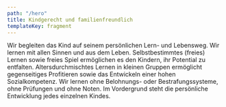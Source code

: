 ```yaml
---
path: "/hero"
title: Kindgerecht und familienfreundlich
templateKey: fragment
---
```

Wir begleiten das Kind auf seinem persönlichen Lern- und Lebensweg.
Wir lernen mit allen Sinnen und aus dem Leben.
Selbstbestimmtes (freies) Lernen sowie freies Spiel ermöglichen es den Kindern, ihr Potential zu
entfalten.
Altersdurchmischtes Lernen in kleinen Gruppen ermöglicht gegenseitiges Profitieren sowie das
Entwickeln einer hohen Sozialkompetenz.
Wir lernen ohne Belohnungs- oder Bestrafungssysteme, ohne Prüfungen und ohne Noten. Im Vordergrund
steht die persönliche Entwicklung jedes einzelnen Kindes.
